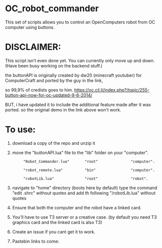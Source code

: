 # OC_robot_commander
This set of scripts allows you to control an OpenComputers robot from OC computer using buttons.

# DISCLAIMER:
This script isn't even done yet. You can currently only move up and down. (Have been busy working on the backend stuff.)

the buttonAPI is originally created by dw20 (minecraft youtuber) for ComputerCraft and ported by the guy in the link, 

so 99,9% of credists goes to him. https://oc.cil.li/index.php?/topic/255-button-api-now-for-oc-updated-9-6-2014/

BUT, i have updated it to include the additional feature made after it was ported. so the original demo in the link above won't work.

# To use:
1. download a copy of the repo and unzip it

2. move the "buttonAPI.lua" file to the "lib" folder on your "computer".
            
            "Robot_Commander.lua"       "root"               "computer".
            
            "robot_remote.lua"          "bin"                "computer".
            
            "robotLib.lua"              "root"               "robot".

3. navigate to "home" directory (boots here by default) type the command "edit .shrc" without quotes and add th following "/robotLib.lua" without quotes

4. Ensure that both the computer and the robot have a linked card.

5. You'll have to use T3 server or a creative case. (by default you need T3 graphics card and the linked card is also T3)

6. Create an issue if you cant get it to work.

7. Pastebin links to come:

